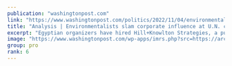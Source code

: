 ```yaml
---
publication: "washingtonpost.com"
link: "https://www.washingtonpost.com/politics/2022/11/04/environmentalists-slam-corporate-influence-un-climate-talks/"
title: "Analysis | Environmentalists slam corporate influence at U.N. climate talks"
excerpt: "Egyptian organizers have hired Hill+Knowlton Strategies, a public relations firm that has represented oil giants including ExxonMobil, Chevron, Shell and Saudi Aramco, to manage communications for the"
image: "https://www.washingtonpost.com/wp-apps/imrs.php?src=https://arc-anglerfish-washpost-prod-washpost.s3.amazonaws.com/public/44P7JGC3R4I63PCAWWQTB6K644.jpg&w=1440"
group: pro
rank: 6
---
```


